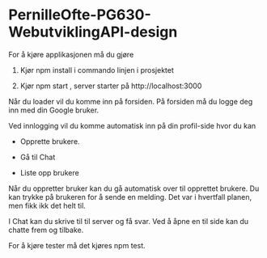 # PernilleOfte-PG630-WebutviklingAPI-design

For å kjøre applikasjonen må du gjøre
1. Kjør npm install i commando linjen i prosjektet
   
2. Kjør npm start , server starter på http://localhost:3000

Når du loader vil du komme inn på forsiden. På forsiden må du logge deg inn
med din Google bruker. 

Ved innlogging vil du komme automatisk inn på din profil-side hvor du kan 

* Opprette brukere. 

* Gå til Chat

* Liste opp brukere


Når du oppretter bruker kan du gå automatisk over til opprettet brukere. 
Du kan trykke på brukeren for å sende en melding. Det var i hvertfall planen, men fikk ikk det helt til. 

I Chat kan du skrive til til server og få svar. Ved å åpne en til side kan du chatte frem og tilbake. 

For å kjøre tester må det kjøres npm test. 


